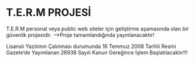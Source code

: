 # T.E.R.M PROJESİ
T.E.R.M personal veya public web siteler için geliştirme aşamasında olan bir güvenlik projesidir. -->Proje tamamlandığında yayınlanacaktır! 

Lisanslı Yazılımın Çalınması durumunda 16 Temmuz 2008 Tarihli Resmi Gazete’de Yayımlanan 26938 Sayılı Kanun Gereğince İşlem Başlatılacaktır!!!

